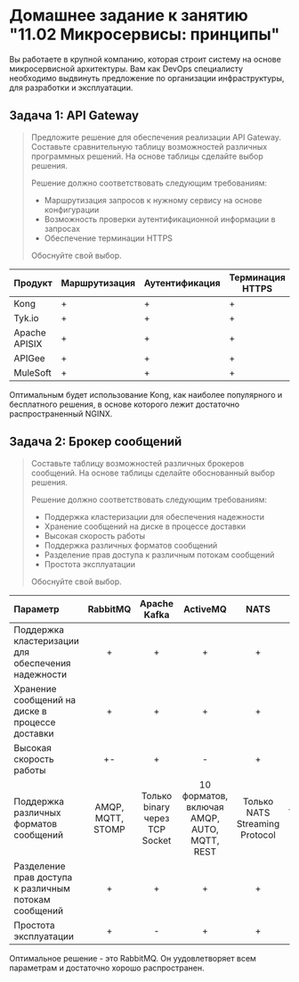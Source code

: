 # Домашнее задание к занятию "11.02 Микросервисы: принципы"

Вы работаете в крупной компанию, которая строит систему на основе микросервисной архитектуры.
Вам как DevOps специалисту необходимо выдвинуть предложение по организации инфраструктуры, для разработки и эксплуатации.

## Задача 1: API Gateway 

> Предложите решение для обеспечения реализации API Gateway. Составьте сравнительную таблицу возможностей различных программных решений. На основе таблицы сделайте выбор решения.
> 
> Решение должно соответствовать следующим требованиям:
> - Маршрутизация запросов к нужному сервису на основе конфигурации
> - Возможность проверки аутентификационной информации в запросах
> - Обеспечение терминации HTTPS
> 
> Обоснуйте свой выбор.


| Продукт | Маршрутизация | Аутентификация | Терминация HTTPS |
|---|---|---|---|
| Kong | + | + | + |
| Tyk.io | + | + | + |
| Apache APISIX | + | + | + |
| APIGee | + | + | + |
| MuleSoft | + | + | + |

Оптимальным будет использование Kong, как наиболее популярного и бесплатного решения, в основе которого лежит достаточно распространенный NGINX.

## Задача 2: Брокер сообщений

> Составьте таблицу возможностей различных брокеров сообщений. На основе таблицы сделайте обоснованный выбор решения.
> 
> Решение должно соответствовать следующим требованиям:
> - Поддержка кластеризации для обеспечения надежности
> - Хранение сообщений на диске в процессе доставки
> - Высокая скорость работы
> - Поддержка различных форматов сообщений
> - Разделение прав доступа к различным потокам сообщений
> - Простота эксплуатации
> 
> Обоснуйте свой выбор.

| Параметр | RabbitMQ | Apache Kafka | ActiveMQ | NATS | Redis | SwiftMQ |
|:---|:---:|:---:|:---:|:---:|:---:|:---:|
| Поддержка кластеризации для обеспечения надежности | + | + | + | + | + | + |
| Хранение сообщений на диске в процессе доставки | + | + | + | + | + | + |
| Высокая скорость работы | +- | + | - | + | + | - |
| Поддержка различных форматов сообщений | AMQP, MQTT, STOMP | Только binary через TCP Socket | 10 форматов, включая AMQP, AUTO, MQTT, REST | Только NATS Streaming Protocol | Только RESP | AMQP, MQTT, JMS |
| Разделение прав доступа к различным потокам сообщений | + | + | + | + | + | + |
| Простота эксплуатации | + | - | + | + | + | - |

Оптимальное решение - это RabbitMQ. Он уудовлетворяет всем параметрам и достаточно хорошо распространен.